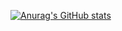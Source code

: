 [![Anurag's GitHub stats](https://github-readme-stats.vercel.app/api?username=guilhemvnt)](https://github.com/anuraghazra/github-readme-stats)
